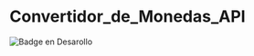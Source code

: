 # Convertidor_de_Monedas_API

![Badge en Desarollo](https://img.shields.io/badge/STATUS-EN%20DESAROLLO-green)
